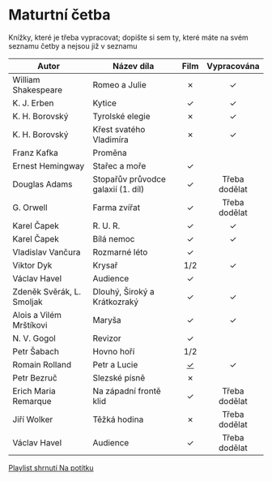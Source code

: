# Maturtní četba

Knížky, které je třeba vypracovat; dopište si sem ty, které máte na svém seznamu četby a nejsou již v seznamu

| Autor | Název díla | Film | Vypracována |
| ----- | ---------- | :--: | :---------: |
| William Shakespeare | Romeo a Julie  | &cross; | &check; |
| K. J. Erben | Kytice | &check; | &check; |
| K. H. Borovský | Tyrolské elegie | &cross; | &check; |
| K. H. Borovský | Křest svatého Vladimíra | &cross; | &check; |
| Franz Kafka | Proměna |  |  |
| Ernest Hemingway | Stařec a moře | &check; |  |
| Douglas Adams | Stopařův průvodce galaxií (1. díl) | &check; | Třeba dodělat |
| G. Orwell | Farma zvířat | &check; | Třeba dodělat |
| Karel Čapek | R. U. R. | &check; | &check; |
| Karel Čapek | Bílá nemoc | &check; | &check; |
| Vladislav Vančura | Rozmarné léto | &check; | |
| Viktor Dyk | Krysař | 1/2 | &check; |
| Václav Havel | Audience | &check; |  |
| Zdeněk Svěrák, L. Smoljak | Dlouhý, Široký a Krátkozraký | &check; | &check; |
| Alois a Vilém Mrštíkovi | Maryša | &check; | &check; |
| N. V. Gogol | Revizor | &check; | |
| Petr Šabach | Hovno hoří | 1/2 | |
| Romain Rolland | Petr a Lucie | [&check;](https://www.youtube.com/watch?v=D7qdACG10d4&ab_channel=PatrikBolje%C5%A1%C3%ADk) | &check; |
| Petr Bezruč | Slezské písně | &cross; |  |
| Erich Maria Remarque | Na západní frontě klid | &check; | Třeba dodělat |
| Jiří Wolker | Těžká hodina | &cross; | Třeba dodělat |
| Václav Havel | Audience | &check; | Třeba dodělat |

[Playlist shrnutí Na potítku](https://youtube.com/playlist?list=PLw0jt4j86rGk1U6ZAphqSvWtVFjxd_6VM)
